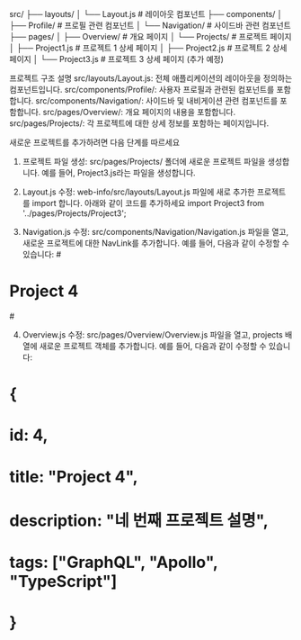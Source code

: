 src/
├── layouts/
│ └── Layout.js # 레이아웃 컴포넌트
├── components/
│ ├── Profile/ # 프로필 관련 컴포넌트
│ └── Navigation/ # 사이드바 관련 컴포넌트
├── pages/
│ ├── Overview/ # 개요 페이지
│ └── Projects/ # 프로젝트 페이지
│ ├── Project1.js # 프로젝트 1 상세 페이지
│ ├── Project2.js # 프로젝트 2 상세 페이지
│ └── Project3.js # 프로젝트 3 상세 페이지 (추가 예정)

프로젝트 구조 설명
src/layouts/Layout.js: 전체 애플리케이션의 레이아웃을 정의하는 컴포넌트입니다.
src/components/Profile/: 사용자 프로필과 관련된 컴포넌트를 포함합니다.
src/components/Navigation/: 사이드바 및 내비게이션 관련 컴포넌트를 포함합니다.
src/pages/Overview/: 개요 페이지의 내용을 포함합니다.
src/pages/Projects/: 각 프로젝트에 대한 상세 정보를 포함하는 페이지입니다.

새로운 프로젝트를 추가하려면 다음 단계를 따르세요
1. 프로젝트 파일 생성: src/pages/Projects/ 폴더에 새로운 프로젝트 파일을 생성합니다. 예를 들어, Project3.js라는 파일을 생성합니다.

2. Layout.js 수정: web-info/src/layouts/Layout.js 파일에 새로 추가한 프로젝트를 import 합니다. 아래와 같이 코드를 추가하세요
import Project3 from '../pages/Projects/Project3';

3. Navigation.js 수정: src/components/Navigation/Navigation.js 파일을 열고, 새로운 프로젝트에 대한 NavLink를 추가합니다. 
예를 들어, 다음과 같이 수정할 수 있습니다:
#<NavLink to="/project/4" className="nav-item">
#    <FolderOpen className="nav-icon" size={18} />
#    <span>Project 4</span>
#</NavLink>

4. Overview.js 수정: src/pages/Overview/Overview.js 파일을 열고, projects 배열에 새로운 프로젝트 객체를 추가합니다. 
예를 들어, 다음과 같이 수정할 수 있습니다:

#  {
#    id: 4,
#    title: "Project 4",
#    description: "네 번째 프로젝트 설명",
#    tags: ["GraphQL", "Apollo", "TypeScript"]
#  }